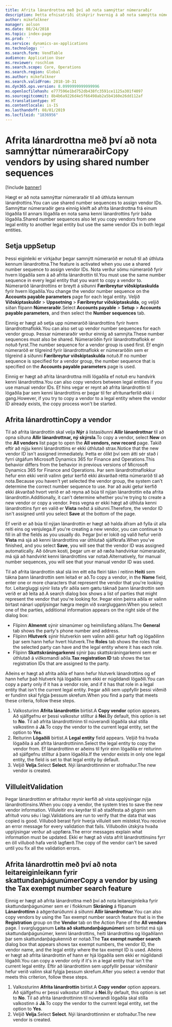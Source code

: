 ```yaml
---
title: Afrita lánardrottna með því að nota samnýttar númeraraðir
description: Þetta efnisatriði útskýrir hvernig á að nota samnýtta númeraröð til að afrita lánardrottin á annan lögaðila en halda sama kenni lánardrottins.
author: mikefalkner
manager: aolson
ms.date: 08/24/2018
ms.topic: index-page
ms.prod: ''
ms.service: dynamics-ax-applications
ms.technology: ''
ms.search.form: VendTable
audience: Application User
ms.reviewer: roschlom
ms.search.scope: Core, Operations
ms.search.region: Global
ms.author: mikefalkner
ms.search.validFrom: 2018-10-31
ms.dyn365.ops.version: 8.0999999999999996
ms.openlocfilehash: e777596e1bd752db438fc3591ce1125a301f4097
ms.sourcegitcommit: 8b4b6a9226d4e5f66498ab2a5b4160e26dd112af
ms.translationtype: HT
ms.contentlocale: is-IS
ms.lasthandoff: 08/01/2019
ms.locfileid: "1836956"
---
```

# <a name="copy-vendors-by-using-shared-number-sequences"></a><span data-ttu-id="060c5-103">Afrita lánardrottna með því að nota samnýttar númeraraðir</span><span class="sxs-lookup"><span data-stu-id="060c5-103">Copy vendors by using shared number sequences</span></span>

[!include [banner](../includes/banner.md)]

<span data-ttu-id="060c5-104">Hægt er að nota samnýttar númeraraðir til að úthluta kennum lánardrottins.</span><span class="sxs-lookup"><span data-stu-id="060c5-104">You can use shared number sequences to assign vendor IDs.</span></span> <span data-ttu-id="060c5-105">Samnýttar númeraraðir gera einnig kleift að afrita lánardrottna frá einum lögaðila til annars lögaðila en nota sama kenni lánardrottins fyrir báða lögaðila.</span><span class="sxs-lookup"><span data-stu-id="060c5-105">Shared number sequences also let you copy vendors from one legal entity to another legal entity but use the same vendor IDs in both legal entities.</span></span>

## <a name="setup"></a><span data-ttu-id="060c5-106">Setja upp</span><span class="sxs-lookup"><span data-stu-id="060c5-106">Setup</span></span>

<span data-ttu-id="060c5-107">Þessi eiginleiki er virkjaður þegar samnýtt númeraröð er notuð til að úthluta kennum lánardrottna.</span><span class="sxs-lookup"><span data-stu-id="060c5-107">The feature is activated when you use a shared number sequence to assign vendor IDs.</span></span> <span data-ttu-id="060c5-108">Nota verður sömu númeraröð fyrir hvern lögaðila sem á að afrita lánardrottin til.</span><span class="sxs-lookup"><span data-stu-id="060c5-108">You must use the same number sequence in every legal entity that you want to copy a vendor to.</span></span> <span data-ttu-id="060c5-109">Númeraröð lánardrottins er breytt á síðunni **Færibreytur viðskiptaskulda** fyrir hvern lögaðila.</span><span class="sxs-lookup"><span data-stu-id="060c5-109">You change the vendor number sequence on the **Accounts payable parameters** page for each legal entity.</span></span> <span data-ttu-id="060c5-110">Veljið **Viðskiptaskuldir** \> **Uppsetning** \> **Færibreytur viðskiptaskulda**, og veljið síðan flipann **Númeraraðir**.</span><span class="sxs-lookup"><span data-stu-id="060c5-110">Select **Accounts payable** \> **Setup** \> **Accounts payable parameters**, and then select the **Number sequences** tab.</span></span>

<span data-ttu-id="060c5-111">Einnig er hægt að setja upp númeraröð lánardrottins fyrir hvern lánardrottnaflokk.</span><span class="sxs-lookup"><span data-stu-id="060c5-111">You can also set up vendor number sequences for each vendor group.</span></span> <span data-ttu-id="060c5-112">Þessar númeraraðir verður einnig að samnýta.</span><span class="sxs-lookup"><span data-stu-id="060c5-112">These number sequences must also be shared.</span></span> <span data-ttu-id="060c5-113">Númeraröðin fyrir lánardrottnaflokk er notuð fyrst.</span><span class="sxs-lookup"><span data-stu-id="060c5-113">The number sequence for a vendor group is used first.</span></span> <span data-ttu-id="060c5-114">Ef engin númeraröð er tilgreind fyrir lánardrottnaflokk er númeraröðin sem er tilgreind á síðunni **Færibreytur viðskiptaskulda** notuð.</span><span class="sxs-lookup"><span data-stu-id="060c5-114">If no number sequence is specified for a vendor group, the number sequence that is specified on the **Accounts payable parameters** page is used.</span></span>

<span data-ttu-id="060c5-115">Einnig er hægt að afrita lánardrottna milli lögaðila ef notuð eru handvirk kenni lánardrottna.</span><span class="sxs-lookup"><span data-stu-id="060c5-115">You can also copy vendors between legal entities if you use manual vendor IDs.</span></span> <span data-ttu-id="060c5-116">Ef hins vegar er reynt að afrita lánardrottin til lögaðila þar sem kenni lánardrottins er þegar til fer afritunarferlið ekki í gang.</span><span class="sxs-lookup"><span data-stu-id="060c5-116">However, if you try to copy a vendor to a legal entity where the vendor ID already exists, the copy process won't be started.</span></span>

## <a name="copy-a-vendor"></a><span data-ttu-id="060c5-117">Afrita lánardrottin</span><span class="sxs-lookup"><span data-stu-id="060c5-117">Copy a vendor</span></span>

<span data-ttu-id="060c5-118">Til að afrita lánardrottin skal velja **Nýr** á listasíðunni **Allir lánardrottnar** til að opna síðuna **Allir lánardrottnar, ný skýrsla**.</span><span class="sxs-lookup"><span data-stu-id="060c5-118">To copy a vendor, select **New** on the **All vendors** list page to open the **All vendors, new record** page.</span></span> <span data-ttu-id="060c5-119">Takið eftir að nýju kenni lánardrottins er ekki úthlutað strax.</span><span class="sxs-lookup"><span data-stu-id="060c5-119">Notice that the new vendor ID isn't assigned immediately.</span></span> <span data-ttu-id="060c5-120">Þetta er ólíkt því sem átti sér stað í fyrri útgáfum Microsoft Dynamics 365 for Finance and Operations.</span><span class="sxs-lookup"><span data-stu-id="060c5-120">This behavior differs from the behavior in previous versions of Microsoft Dynamics 365 for Finance and Operations.</span></span> <span data-ttu-id="060c5-121">Þar sem lánardrottnaflokkur hefur enn ekki verið valinn getur kerfið ekki ákvarðað rétta númeraröð til að nota.</span><span class="sxs-lookup"><span data-stu-id="060c5-121">Because you haven't yet selected the vendor group, the system can't determine the correct number sequence to use.</span></span> <span data-ttu-id="060c5-122">Þar að auki getur kerfið ekki ákvarðað hvort verið er að reyna að búa til nýjan lánardrottin eða afrita lánardrottin.</span><span class="sxs-lookup"><span data-stu-id="060c5-122">Additionally, it can't determine whether you're trying to create a new vendor or copy a vendor.</span></span> <span data-ttu-id="060c5-123">Þess vegna er ekki hægt að úthluta kenni lánardrottins fyrr en valið er **Vista** neðst á síðunni.</span><span class="sxs-lookup"><span data-stu-id="060c5-123">Therefore, the vendor ID isn't assigned until you select **Save** at the bottom of the page.</span></span>

<span data-ttu-id="060c5-124">Ef verið er að búa til nýjan lánardrottin er hægt að halda áfram að fylla út alla reiti eins og venjulega.</span><span class="sxs-lookup"><span data-stu-id="060c5-124">If you're creating a new vendor, you can continue to fill in all the fields as you usually do.</span></span> <span data-ttu-id="060c5-125">Þegar því er lokið og valið hefur verið **Vista** má sjá að kenni lánardrottins var úthlutað sjálfkrafa.</span><span class="sxs-lookup"><span data-stu-id="060c5-125">When you've finished, and you select **Save**, you will see that the vendor ID was assigned automatically.</span></span> <span data-ttu-id="060c5-126">Að öðrum kosti, þegar um er að ræða handvirkar númeraraðir, má sjá að handvirkt kenni lánardrottins var notað.</span><span class="sxs-lookup"><span data-stu-id="060c5-126">Alternatively, for manual number sequences, you will see that your manual vendor ID was used.</span></span>

<span data-ttu-id="060c5-127">Til að afrita lánardrottin skal slá inn eitt eða fleiri tákn í reitinn **Heiti** sem tákna þann lánardrottin sem leitað er að.</span><span class="sxs-lookup"><span data-stu-id="060c5-127">To copy a vendor, in the **Name** field, enter one or more characters that represent the vendor that you're looking for.</span></span> <span data-ttu-id="060c5-128">Leitargluggi sýnir lista yfir aðila sem gætu táknað þann lánardrottin sem verið er að leita að.</span><span class="sxs-lookup"><span data-stu-id="060c5-128">A search dialog box shows a list of parties that might represent the vendor that you're looking for.</span></span> <span data-ttu-id="060c5-129">Þegar einn þeirra aðila er valinn birtast nánari upplýsingar hægra megin við svargluggann:</span><span class="sxs-lookup"><span data-stu-id="060c5-129">When you select one of the parties, additional information appears on the right side of the dialog box:</span></span>

- <span data-ttu-id="060c5-130">Flipinn **Almennt** sýnir símanúmer og heimilisfang aðilans.</span><span class="sxs-lookup"><span data-stu-id="060c5-130">The **General** tab shows the party's phone number and address.</span></span>
- <span data-ttu-id="060c5-131">Flipinn **Hlutverk** sýnir hlutverkin sem valinn aðili getur haft og lögaðilinn þar sem hann hefur hvert hlutverk.</span><span class="sxs-lookup"><span data-stu-id="060c5-131">The **Roles** tab shows the roles that the selected party can have and the legal entity where it has each role.</span></span>
- <span data-ttu-id="060c5-132">Flipinn **Skattskráningarkenni** sýnir þau skattskráningarkenni sem er úthlutað á viðkomandi aðila.</span><span class="sxs-lookup"><span data-stu-id="060c5-132">**Tax registration ID** tab shows the tax registration IDs that are assigned to the party.</span></span>

<span data-ttu-id="060c5-133">Aðeins er hægt að afrita aðila ef hann hefur hlutverk lánardrottins og ef hann hefur það hlutverk hjá lögaðila sem ekki er núgildandi lögaðili.</span><span class="sxs-lookup"><span data-stu-id="060c5-133">You can copy a party only if it has a vendor role, and if it has that role in a legal entity that isn't the current legal entity.</span></span> <span data-ttu-id="060c5-134">Þegar aðili sem uppfyllir þessi viðmið er fundinn skal fylgja þessum skrefum.</span><span class="sxs-lookup"><span data-stu-id="060c5-134">When you find a party that meets these criteria, follow these steps.</span></span>

1. <span data-ttu-id="060c5-135">Valkosturinn **Afrita lánardrottin** birtist.</span><span class="sxs-lookup"><span data-stu-id="060c5-135">A **Copy vendor** option appears.</span></span> <span data-ttu-id="060c5-136">Að sjálfgefnu er þessi valkostur stilltur á **Nei**.</span><span class="sxs-lookup"><span data-stu-id="060c5-136">By default, this option is set to **No**.</span></span> <span data-ttu-id="060c5-137">Til að afrita lánardrottininn til núverandi lögaðila skal stilla valkostinn á **Já**.</span><span class="sxs-lookup"><span data-stu-id="060c5-137">To copy the vendor to the current legal entity, set the option to **Yes**.</span></span> 
2. <span data-ttu-id="060c5-138">Reiturinn **Lögaðili** birtist.</span><span class="sxs-lookup"><span data-stu-id="060c5-138">A **Legal entity** field appears.</span></span> <span data-ttu-id="060c5-139">Veljið frá hvaða lögaðila á að afrita lánardrottininn.</span><span class="sxs-lookup"><span data-stu-id="060c5-139">Select the legal entity to copy the vendor from.</span></span> <span data-ttu-id="060c5-140">Ef lánardrottinn er aðeins til fyrir einn lögaðila er reiturinn að sjálfgefnu stilltur á þann lögaðila.</span><span class="sxs-lookup"><span data-stu-id="060c5-140">If the vendor exists in only one legal entity, the field is set to that legal entity by default.</span></span>
3. <span data-ttu-id="060c5-141">Veljið **Velja**.</span><span class="sxs-lookup"><span data-stu-id="060c5-141">Select **Select**.</span></span> <span data-ttu-id="060c5-142">Nýi lánardrottinninn er stofnaður.</span><span class="sxs-lookup"><span data-stu-id="060c5-142">The new vendor is created.</span></span>

## <a name="validation"></a><span data-ttu-id="060c5-143">Villuleit</span><span class="sxs-lookup"><span data-stu-id="060c5-143">Validation</span></span>

<span data-ttu-id="060c5-144">Þegar lánardrottinn er afritaður reynir kerfið að vista upplýsingar nýja lánardrottinsins.</span><span class="sxs-lookup"><span data-stu-id="060c5-144">When you copy a vendor, the system tries to save the new vendor information.</span></span> <span data-ttu-id="060c5-145">Villuleitir eru keyrðar til að staðfesta að gögnin sem afrituð voru séu í lagi.</span><span class="sxs-lookup"><span data-stu-id="060c5-145">Validations are run to verify that the data that was copied is good.</span></span> <span data-ttu-id="060c5-146">Villuboð berast fyrir hverja villuleit sem mistekst.</span><span class="sxs-lookup"><span data-stu-id="060c5-146">You receive an error message for every validation that fails.</span></span> <span data-ttu-id="060c5-147">Villuboðin útskýra hvaða upplýsingar verður að uppfæra.</span><span class="sxs-lookup"><span data-stu-id="060c5-147">The error messages explain what information must be updated.</span></span> <span data-ttu-id="060c5-148">Ekki er hægt að vista afrit lánardrottinsins fyrr en öll villuboð hafa verið lagfærð.</span><span class="sxs-lookup"><span data-stu-id="060c5-148">The copy of the vendor can't be saved until you fix all the validation errors.</span></span>

## <a name="copy-a-vendor-by-using-the-tax-exempt-number-search-feature"></a><span data-ttu-id="060c5-149">Afrita lánardrottin með því að nota leitareiginleikann fyrir skattundanþágunúmer</span><span class="sxs-lookup"><span data-stu-id="060c5-149">Copy a vendor by using the Tax exempt number search feature</span></span>

<span data-ttu-id="060c5-150">Einnig er hægt að afrita lánardrottna með því að nota leitareiginleika fyrir skattundanþágunúmer sem er í flokknum **Skráning** á flipanum **Lánardrottinn** á aðgerðarúðunni á síðunni **Allir lánardrottnar**.</span><span class="sxs-lookup"><span data-stu-id="060c5-150">You can also copy vendors by using the Tax exempt number search feature that is in the **Registration** group on the **Vendor** tab on the Action Pane of the **All vendors** page.</span></span> <span data-ttu-id="060c5-151">Í svarglugganum **Leita að skattundanþágunúmeri** sem birtist má sjá skattundanþágunúmer, kenni lánardrottins, heiti lánardrottins og lögaðilann þar sem skattundanþágukennið er notað.</span><span class="sxs-lookup"><span data-stu-id="060c5-151">The **Tax exempt number search** dialog box that appears shows tax exempt numbers, the vendor ID, the vendor name, and the legal entity where the tax exempt ID is used.</span></span> <span data-ttu-id="060c5-152">Aðeins er hægt að afrita lánardrottin ef hann er hjá lögaðila sem ekki er núgildandi lögaðili.</span><span class="sxs-lookup"><span data-stu-id="060c5-152">You can copy a vendor only if it's in a legal entity that isn't the current legal entity.</span></span> <span data-ttu-id="060c5-153">Eftir að lánardrottinn sem uppfyllir þessar viðmiðanir hefur verið valinn skal fylgja þessum skrefum.</span><span class="sxs-lookup"><span data-stu-id="060c5-153">After you select a vendor that meets this criterion, follow these steps.</span></span>

1. <span data-ttu-id="060c5-154">Valkosturinn **Afrita lánardrottin** birtist.</span><span class="sxs-lookup"><span data-stu-id="060c5-154">A **Copy vendor** option appears.</span></span> <span data-ttu-id="060c5-155">Að sjálfgefnu er þessi valkostur stilltur á **Nei**.</span><span class="sxs-lookup"><span data-stu-id="060c5-155">By default, this option is set to **No**.</span></span> <span data-ttu-id="060c5-156">Til að afrita lánardrottininn til núverandi lögaðila skal stilla valkostinn á **Já**.</span><span class="sxs-lookup"><span data-stu-id="060c5-156">To copy the vendor to the current legal entity, set the option to **Yes**.</span></span>
2. <span data-ttu-id="060c5-157">Veljið **Velja**.</span><span class="sxs-lookup"><span data-stu-id="060c5-157">Select **Select**.</span></span> <span data-ttu-id="060c5-158">Nýi lánardrottinninn er stofnaður.</span><span class="sxs-lookup"><span data-stu-id="060c5-158">The new vendor is created.</span></span>
